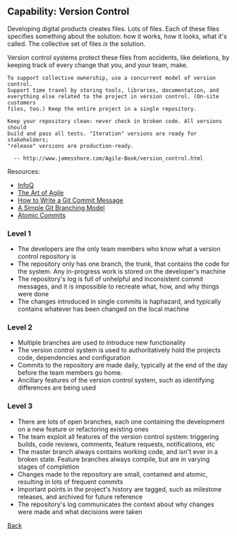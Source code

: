 ## Capability: Version Control

Developing digital products creates files. Lots of files.
Each of these files specifies something about the solution: how it works, how it looks, what it's called.
The collective set of files *is* the solution.

Version control systems protect these files from accidents, like deletions, by keeping track of every change that you, and your team, make.



```
To support collective ownership, use a concurrent model of version control.
Support time travel by storing tools, libraries, documentation, and
everything else related to the project in version control. (On-site customers
files, too.) Keep the entire project in a single repository.

Keep your repository clean: never check in broken code. All versions should
build and pass all tests. "Iteration" versions are ready for stakeholders;
"release" versions are production-ready.

  -- http://www.jamesshore.com/Agile-Book/version_control.html
```



Resources:
 - [InfoQ](http://www.infoq.com/articles/agile-version-control) 
 - [The Art of Agile](http://www.jamesshore.com/Agile-Book/version_control.html)
 - [How to Write a Git Commit Message](http://chris.beams.io/posts/git-commit/)
 - [A Simple Git Branching Model](https://gist.github.com/aussielunix/59957626d6eace17be64)
 - [Atomic Commits](http://www.freshconsulting.com/atomic-commits/)

### Level 1
 - The developers are the only team members who know what a version control repository is
 - The repository only has one branch, the trunk, that contains the code for the system. Any in-progress work is stored on the developer's machine
 - The repository's log is full of unhelpful and inconsistent commit messages, and it is impossible to recreate what, how, and why things were done
 - The changes introduced in single commits is haphazard, and typically contains whatever has been changed on the local machine

### Level 2
 - Multiple branches are used to introduce new functionality
 - The version control system is used to authoritatively hold the projects code, dependencies and configuration
 - Commits to the repository are made daily, typically at the end of the day before the team members go home.
 - Ancillary features of the version control system, such as identifying differences are being used

### Level 3
 - There are lots of open branches, each one containing the development on a new feature or refactoring existing ones
 - The team exploit all features of the version control system: triggering builds, code reviews, comments, feature requests, notifications, etc
 - The master branch always contains working code, and isn't ever in a broken state. Feature branches always compile, but are in varying stages of completion
 - Changes made to the repository are small, contained and atomic, resulting in lots of frequent commits
 - Important points in the project's history are tagged, such as milestone releases, and archived for future reference
 - The repository's log communicates the context about why changes were made and what decisions were taken

[Back](https://github.com/colugo/cautious-turtle)

